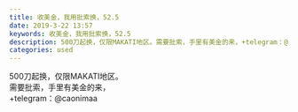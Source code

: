 ```yaml
---
title: 收美金，我用批索换，52.5
date: 2019-3-22 13:57
keywords: 收美金，我用批索换，52.5
description: 500刀起换，仅限MAKATI地区。需要批索，手里有美金的来，+telegram：@caonimaa
categories: used
---
```

<td class="t_f" id="postmessage_3281848">

500刀起换，仅限MAKATI地区。<br/>
需要批索，手里有美金的来，<br/>
+telegram：@caonimaa</td>
